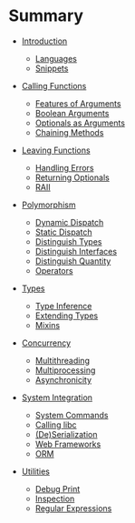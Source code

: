 # Summary

- [Introduction](./introduction.md)
    - [Languages](./languages.md)
    - [Snippets](./snippets.md)
    
- [Calling Functions]()
  - [Features of Arguments](./argfeat.md)
  - [Boolean Arguments](./flag.md)
  - [Optionals as Arguments](./optionals.md)
  - [Chaining Methods](./chaining.md)

- [Leaving Functions]()
  - [Handling Errors](./errhandle.md)
  - [Returning Optionals](./nilprop.md)
  - [RAII](./context.md)

- [Polymorphism]()
  - [Dynamic Dispatch](./dyndisp.md)
  - [Static Dispatch](./statdisp.md)
  - [Distinguish Types](./overloadbytype.md)
  - [Distinguish Interfaces](./overloadbytrait.md)
  - [Distinguish Quantity](./overloadbynum.md)
  - [Operators](./operators.md)

- [Types]()
  - [Type Inference](./inference.md)
  - [Extending Types](./exttype.md)
  - [Mixins](./mixin.md)
  
- [Concurrency]()
  - [Multithreading](./thre.md)
  - [Multiprocessing](./procs.md)
  - [Asynchronicity](./async.md)

- [System Integration]()
  - [System Commands](./cmd.md)
  - [Calling libc](./calllibc.md)
  - [(De)Serialization](./serdes.md)
  - [Web Frameworks](./httpsrv.md)
  - [ORM](./dborm.md)
  
- [Utilities]()
  - [Debug Print](./dbgprint.md)
  - [Inspection](./inspect.md)
  - [Regular Expressions](./regex.md)
